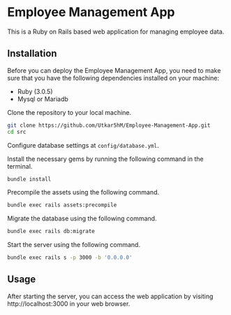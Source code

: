 # Employee Management App
This is a Ruby on Rails based web application for managing employee data.

## Installation

Before you can deploy the Employee Management App, you need to make sure that you have the following dependencies installed on your machine:

- Ruby (3.0.5)
- Mysql or Mariadb

Clone the repository to your local machine.
```bash
git clone https://github.com/Utkar5hM/Employee-Management-App.git
cd src
```

Configure database settings at `config/database.yml`.

Install the necessary gems by running the following command in the terminal.
```bash
bundle install
```
Precompile the assets using the following command.
```bash
bundle exec rails assets:precompile
```
Migrate the database using the following command.
```bash
bundle exec rails db:migrate
```
Start the server using the following command.
```bash
bundle exec rails s -p 3000 -b '0.0.0.0'
```

## Usage

After starting the server, you can access the web application by visiting http://localhost:3000 in your web browser.

